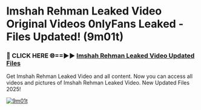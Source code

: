 # Imshah Rehman Leaked Video Original Videos 0nlyFans Leaked - Files Updated! (9m01t)

<h3>🔴 CLICK HERE 🌐==►► <a href="https://tinyurl.com/3hn5wdd3" rel="nofollow">Imshah Rehman Leaked Video Updated Files</a></h3>

Get Imshah Rehman Leaked Video and all content. Now you can access all videos and pictures of Imshah Rehman Leaked Video. New Updated Files 2025!

[![9m01t](https://i.imgur.com/4HnBqBT.gif)](https://tinyurl.com/3hn5wdd3)

